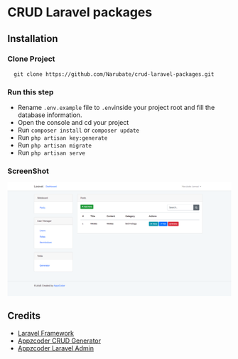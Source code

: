 # CRUD Laravel packages

## Installation

### Clone Project

  ```
    git clone https://github.com/Narubate/crud-laravel-packages.git
  ```
  
### Run this step
- Rename `.env.example` file to `.env`inside your project root and fill the database information.
- Open the console and cd your project
- Run `composer install` or ```composer update```
- Run `php artisan key:generate` 
- Run `php artisan migrate`
- Run `php artisan serve`


### ScreenShot
![alt text](https://raw.githubusercontent.com/Narubate/crud-laravel-packages/master/ScreenShot1.png)


## Credits
* [Laravel Framework](https://laravel.com/)
* [Appzcoder CRUD Generator](https://github.com/appzcoder/crud-generator)
* [Appzcoder Laravel Admin](https://github.com/appzcoder/laravel-admin)
